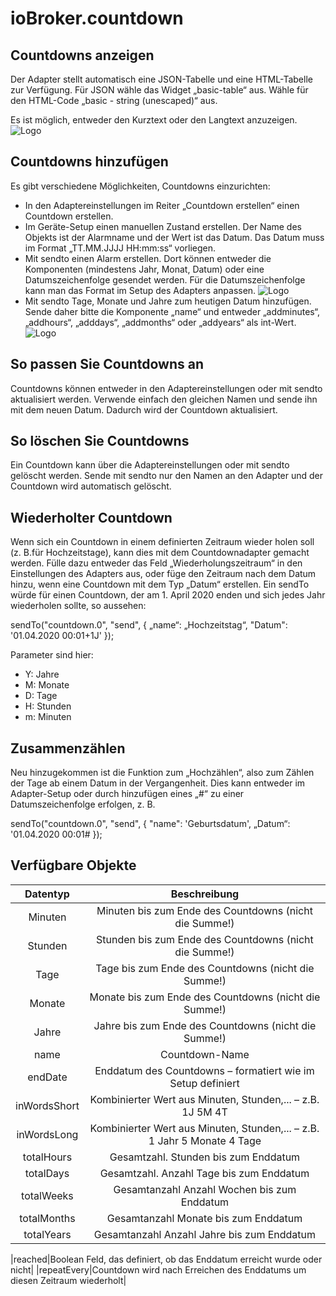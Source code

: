 # ioBroker.countdown

## Countdowns anzeigen
Der Adapter stellt automatisch eine JSON-Tabelle und eine HTML-Tabelle zur Verfügung. Für JSON wähle das Widget „basic-table“ aus. Wähle für den HTML-Code „basic - string (unescaped)“ aus.

Es ist möglich, entweder den Kurztext oder den Langtext anzuzeigen.
![Logo](admin/countdown_json.png)

## Countdowns hinzufügen
Es gibt verschiedene Möglichkeiten, Countdowns einzurichten:

* In den Adaptereinstellungen im Reiter „Countdown erstellen“ einen Countdown erstellen.
* Im Geräte-Setup einen manuellen Zustand erstellen. Der Name des Objekts ist der Alarmname und der Wert ist das Datum. Das Datum muss im Format „TT.MM.JJJJ HH:mm:ss“ vorliegen.
* Mit sendto einen Alarm erstellen. Dort können entweder die Komponenten (mindestens Jahr, Monat, Datum) oder eine Datumszeichenfolge gesendet werden. Für die Datumszeichenfolge kann man das Format im Setup des Adapters anpassen.
![Logo](admin/countdown_blocky.png)
* Mit sendto Tage, Monate und Jahre zum heutigen Datum hinzufügen. Sende daher bitte die Komponente „name“ und entweder „addminutes“, „addhours“, „adddays“, „addmonths“ oder „addyears“ als int-Wert.
![Logo](admin/countdown_blocky_add.png)

## So passen Sie Countdowns an
Countdowns können entweder in den Adaptereinstellungen oder mit sendto aktualisiert werden. Verwende einfach den gleichen Namen und sende ihn mit dem neuen Datum. Dadurch wird der Countdown aktualisiert.

## So löschen Sie Countdowns
Ein Countdown kann über die Adaptereinstellungen oder mit sendto gelöscht werden. Sende mit sendto nur den Namen an den Adapter und der Countdown wird automatisch gelöscht.

## Wiederholter Countdown
Wenn sich ein Countdown in einem definierten Zeitraum wieder holen soll (z. B.für Hochzeitstage), kann dies mit dem Countdownadapter gemacht werden. Fülle dazu entweder das Feld „Wiederholungszeitraum“ in den Einstellungen des Adapters aus, oder füge den Zeitraum nach dem Datum hinzu, wenn eine Countdown mit dem Typ „Datum“ erstellen. Ein sendTo würde für einen Countdown, der am 1. April 2020 enden und sich jedes Jahr wiederholen sollte, so aussehen:

sendTo("countdown.0", "send", {
   „name“: „Hochzeitstag“,
   "Datum": '01.04.2020 00:01+1J'
});

Parameter sind hier:
* Y: Jahre
* M: Monate
* D: Tage
* H: Stunden
* m: Minuten

## Zusammenzählen
Neu hinzugekommen ist die Funktion zum „Hochzählen“, also zum Zählen der Tage ab einem Datum in der Vergangenheit. Dies kann entweder im Adapter-Setup oder durch hinzufügen eines „#“ zu einer Datumszeichenfolge erfolgen, z. B.

sendTo("countdown.0", "send", {
   "name": 'Geburtsdatum',
   „Datum“: '01.04.2020 00:01#
});

## Verfügbare Objekte
|Datentyp|Beschreibung|
|:---:|:---:|
|Minuten|Minuten bis zum Ende des Countdowns (nicht die Summe!)|
|Stunden|Stunden bis zum Ende des Countdowns (nicht die Summe!)|
|Tage|Tage bis zum Ende des Countdowns (nicht die Summe!)|
|Monate|Monate bis zum Ende des Countdowns (nicht die Summe!)|
|Jahre|Jahre bis zum Ende des Countdowns (nicht die Summe!)|
|name|Countdown-Name|
|endDate|Enddatum des Countdowns – formatiert wie im Setup definiert|
|inWordsShort|Kombinierter Wert aus Minuten, Stunden,... – z.B. 1J 5M 4T|
|inWordsLong|Kombinierter Wert aus Minuten, Stunden,... – z.B. 1 Jahr 5 Monate 4 Tage|
|totalHours|Gesamtzahl. Stunden bis zum Enddatum|
|totalDays|Gesamtzahl. Anzahl Tage bis zum Enddatum|
|totalWeeks|Gesamtanzahl Anzahl Wochen bis zum Enddatum|
|totalMonths|Gesamtanzahl Monate bis zum Enddatum|
|totalYears|Gesamtanzahl Anzahl Jahre bis zum Enddatum|

|reached|Boolean Feld, das definiert, ob das Enddatum erreicht wurde oder nicht|
|repeatEvery|Countdown wird nach Erreichen des Enddatums um diesen Zeitraum wiederholt|